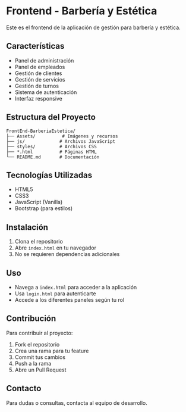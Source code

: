 # Frontend - Barbería y Estética

Este es el frontend de la aplicación de gestión para barbería y estética.

## Características

- Panel de administración
- Panel de empleados
- Gestión de clientes
- Gestión de servicios
- Gestión de turnos
- Sistema de autenticación
- Interfaz responsive

## Estructura del Proyecto

```
FrontEnd-BarberiaEstetica/
├── Assets/          # Imágenes y recursos
├── js/             # Archivos JavaScript
├── styles/         # Archivos CSS
├── *.html          # Páginas HTML
└── README.md       # Documentación
```

## Tecnologías Utilizadas

- HTML5
- CSS3
- JavaScript (Vanilla)
- Bootstrap (para estilos)

## Instalación

1. Clona el repositorio
2. Abre `index.html` en tu navegador
3. No se requieren dependencias adicionales

## Uso

- Navega a `index.html` para acceder a la aplicación
- Usa `login.html` para autenticarte
- Accede a los diferentes paneles según tu rol

## Contribución

Para contribuir al proyecto:

1. Fork el repositorio
2. Crea una rama para tu feature
3. Commit tus cambios
4. Push a la rama
5. Abre un Pull Request

## Contacto

Para dudas o consultas, contacta al equipo de desarrollo. 